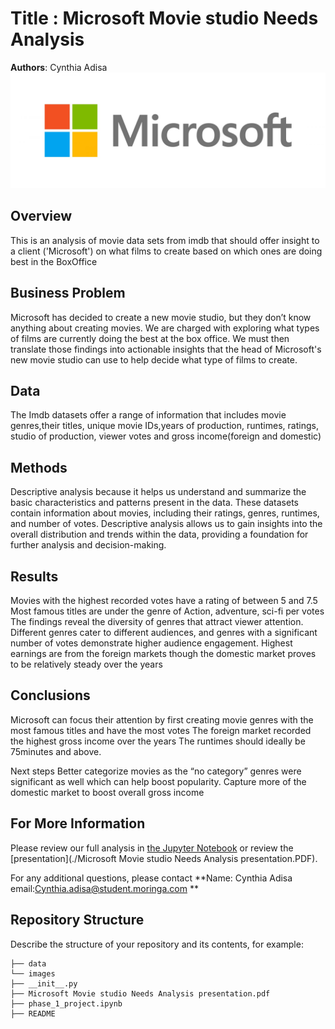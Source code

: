 # Title : Microsoft Movie studio Needs Analysis

**Authors**: Cynthia Adisa
![8867.Microsoft_5F00_Logo_2D00_for_2D00_screen-1920x706](./8867.Microsoft_5F00_Logo_2D00_for_2D00_screen-1920x706.jpg)


## Overview
This is an analysis of movie data sets from imdb that should offer insight to a client ('Microsoft') on what films to create based on which ones 
are doing best in the BoxOffice

## Business Problem

Microsoft has decided to create a new movie studio, but they don’t know anything about creating movies. We are charged with exploring what types of films are currently doing the best at the box office. We must then translate those findings into actionable insights that the head of Microsoft's new movie studio can use to help decide what type of films to create.




## Data

The Imdb datasets offer a range of information that includes movie genres,their titles, unique movie IDs,years of production, runtimes, ratings, studio of production, viewer votes and gross income(foreign and domestic)


## Methods

Descriptive analysis because it helps us understand and summarize the basic characteristics and patterns present in the data. These datasets contain information about movies, including their ratings, genres, runtimes, and number of votes. Descriptive analysis allows us to gain insights into the overall distribution and trends within the data, providing a foundation for further analysis and decision-making.

## Results

Movies with the highest recorded votes have a rating of between 5 and 7.5 Most famous titles are under the genre of Action, adventure, sci-fi per votes
The findings reveal the diversity of genres that attract viewer attention. Different genres cater to different audiences, and genres with a significant number of votes demonstrate higher audience engagement. 
Highest earnings are from the foreign markets though the domestic market proves to be relatively steady over the years


## Conclusions

Microsoft can focus their attention by first creating movie genres with the most famous titles and have the most votes 
The foreign market recorded the highest gross income over the years
The runtimes should ideally be 75minutes and above.

Next steps
Better categorize movies as the “no category” genres were significant as well which can help boost popularity.
Capture more of the domestic market to boost overall gross income


## For More Information

Please review our full analysis in [the Jupyter Notebook](./dsc-phase1-project.ipynb) or review the [presentation](./Microsoft Movie studio Needs Analysis presentation.PDF). 

For any additional questions, please contact **Name: Cynthia Adisa   email:Cynthia.adisa@student.moringa.com **

## Repository Structure

Describe the structure of your repository and its contents, for example:

```
├── data                               
└── images 
├── __init__.py   
├── Microsoft Movie studio Needs Analysis presentation.pdf                                                   
├── phase_1_project.ipynb
├── README 
        

